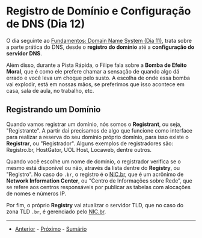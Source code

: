 # Registro de Domínio e Configuração de DNS (Dia 12)
O dia seguinte ao [Fundamentos: Domain Name System (Dia 11)](/dias/dia11.md), trata sobre a parte prática do DNS, desde o **registro do domínio** até a **configuração do servidor DNS**.

Além disso, durante a Pista Rápida, o Filipe fala sobre a **Bomba de Efeito Moral**, que é como ele prefere chamar a sensação de quando algo dá errado e você leva um choque pelo susto. A escolha de onde essa bomba vai explodir, está em nossas mãos, se preferimos que isso acontece em casa, sala de aula, no trabalho, etc.

## Registrando um Domínio
Quando vamos registrar um domínio, nós somos o **Registrant**, ou seja, "Registrante". A partir daí precisamos de algo que funcione como interface para realizar a reserva do seu domínio próprio domínio, para isso existe o **Registrar**, ou "Registrador". Alguns exemplos de registradores são: Registro.br, HostGator, UOL Host, Locaweb, dentre outros.

Quando você escolhe um nome de domínio, o registrador verifica se o mesmo está disponível ou não, através da lista dentre do **Registry**, ou "Registro". No caso do `.br`, o registro é o [NIC.br](https://nic.br/), que é um acrônimo de **Network Information Center**, ou “Centro de Informações sobre Rede”, que se refere aos centros responsáveis por publicar as tabelas com alocações de nomes e números IP.

Por fim, o próprio **Registry** vai atualizar o servidor TLD, que no caso do zona TLD `.br`, é gerenciado pelo [NIC.br](https://nic.br/).

---

- [Anterior](/dias/dia11.md) - [Próximo](/dias/dia13.md) - [Sumário](../README.md)
